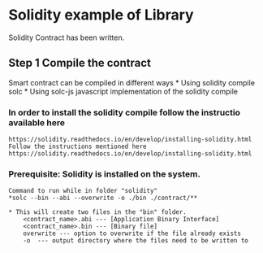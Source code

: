 # Solidity example of Library
Solidity Contract has been written.

## Step 1 Compile the contract
Smart contract can be compiled in different ways
    * Using solidity compile solc
    * Using solc-js javascript implementation of the solidity compile

### In order to install the solidity compile follow the instructio available here
    https://solidity.readthedocs.io/en/develop/installing-solidity.html
    Follow the instructions mentioned here https://solidity.readthedocs.io/en/develop/installing-solidity.html

### Prerequisite: Solidity is installed on the system.
    Command to run while in folder "solidity"
    *solc --bin --abi --overwrite -o ./bin ./contract/**

    * This will create two files in the "bin" folder.
        <contract_name>.abi --- [Application Binary Interface]
        <contract_name>.bin --- [Binary file]
        overwrite --- option to overwrite if the file already exists
        -o  --- output directory where the files need to be written to

